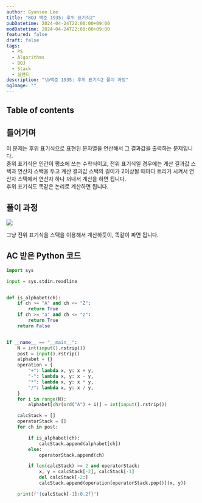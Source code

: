 ```yaml
---
author: Gyunseo Lee
title: "BOJ 백준 1935: 후위 표기식2"
pubDatetime: 2024-04-24T22:00:00+09:00
modDatetime: 2024-04-24T22:00:00+09:00
featured: false
draft: false
tags:
  - PS
  - Algorithms
  - BOJ
  - Stack
  - 실랜디
description: "\b백준 1935: 후위 표기식2 풀이 과정"
ogImage: ""
---
```


## Table of contents

## 들어가며

이 문제는 후위 표기식으로 표현된 문자열을 연산해서 그 결과값을 출력하는 문제입니다.  
중위 표기식은 인간이 평소에 쓰는 수학식이고, 전위 표기식일 경우에는 계산 결과값 스택과 연산자 스택을 두고 계산 결과값 스택의 길이가 2이상될 때마다 트리거 시켜서 연산자 스택에서 연산자 하나 꺼내서 계산을 하면 됩니다.  
후위 표기식도 똑같은 논리로 계산하면 됩니다.

## 풀이 과정

![](https://res.cloudinary.com/gyunseo-blog/image/upload/f_auto/v1713963958/image_owpqsx.png)

그냥 전위 표기식을 스택을 이용해서 계산하듯이, 똑같이 짜면 됩니다.

## AC 받은 Python 코드

```python
import sys

input = sys.stdin.readline


def is_alphabet(ch):
    if ch >= "A" and ch <= "Z":
        return True
    if ch >= "a" and ch <= "z":
        return True
    return False


if __name__ == "__main__":
    N = int(input().rstrip())
    post = input().rstrip()
    alphabet = {}
    operation = {
        "+": lambda x, y: x + y,
        "-": lambda x, y: x - y,
        "*": lambda x, y: x * y,
        "/": lambda x, y: x / y,
    }
    for i in range(N):
        alphabet[chr(ord("A") + i)] = int(input().rstrip())

    calcStack = []
    operatorStack = []
    for ch in post:

        if is_alphabet(ch):
            calcStack.append(alphabet[ch])
        else:
            operatorStack.append(ch)

        if len(calcStack) >= 2 and operatorStack:
            x, y = calcStack[-2], calcStack[-1]
            del calcStack[-2:]
            calcStack.append(operation[operatorStack.pop()](x, y))

    print(f"{calcStack[-1]:0.2f}")

```
